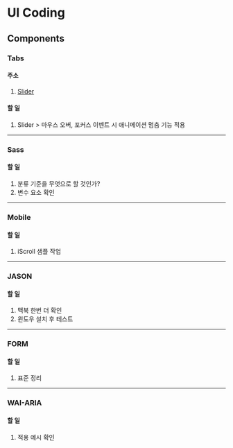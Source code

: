 # UI Coding


## Components


### Tabs 

####  주소
1. [Slider](http://thegi01.github.io/ui/component/tabs/slider.html)

#### 할 일
1. Slider > 마우스 오버, 포커스 이벤트 시 애니메이션 멈춤 기능 적용

---

### Sass

#### 할 일
1. 분류 기준을 무엇으로 할 것인가?
2. 변수 요소 확인

---

### Mobile

#### 할 일
1. iScroll 샘플 작업

---

### JASON 

#### 할 일
1. 맥북 한번 더 확인
2. 윈도우 설치 후 테스트 

---

### FORM

#### 할 일
1. 표준 정리

---

### WAI-ARIA

#### 할 일
1. 적용 예시 확인


